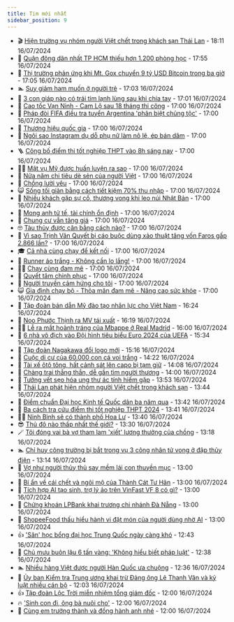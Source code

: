 ```yaml
---
title: Tim mới nhất
sidebar_position: 9
---
```


<!-- vnexpress-tin-moi-nhat:START -->
- 🎬 [Hiện trường vụ nhóm người Việt chết trong khách sạn Thái Lan](https://vnexpress.net/hien-truong-vu-nhom-nguoi-viet-chet-trong-khach-san-thai-lan-4770886.html) - 18:11 16/07/2024
- 🐎 [Quận đông dân nhất TP HCM thiếu hơn 1.200 phòng học](https://vnexpress.net/quan-dong-dan-nhat-tp-hcm-thieu-hon-1-200-phong-hoc-4770756.html) - 17:55 16/07/2024
- 🦍 [Thị trường phản ứng khi Mt. Gox chuyển 9 tỷ USD Bitcoin trong ba giờ](https://vnexpress.net/thi-truong-phan-ung-khi-mt-gox-chuyen-9-ty-usd-bitcoin-trong-ba-gio-4770872.html) - 17:05 16/07/2024
- 🏊 [Suy giảm ham muốn ở người trẻ](https://vnexpress.net/suy-giam-ham-muon-o-nguoi-tre-4769781.html) - 17:03 16/07/2024
- 🎊 [3 con giáp nào có trái tim lạnh lùng sau khi chia tay](https://vnexpress.net/3-con-giap-nao-co-trai-tim-lanh-lung-sau-khi-chia-tay-4768939.html) - 17:01 16/07/2024
- 🎃 [Cao tốc Vạn Ninh - Cam Lộ sau 18 tháng thi công](https://vnexpress.net/cao-toc-van-ninh-cam-lo-sau-18-thang-thi-cong-4769701.html) - 17:00 16/07/2024
- 🧰 [Pháp đòi FIFA điều tra tuyển Argentina &#39;phân biệt chủng tộc&#39;](https://vnexpress.net/phap-doi-fifa-dieu-tra-tuyen-argentina-phan-biet-chung-toc-4770876.html) - 17:00 16/07/2024
- 🔭 [Thương hiệu quốc gia](https://vnexpress.net/thuong-hieu-quoc-gia-4770869.html) - 17:00 16/07/2024
- 🫶 [Ngôi sao Instagram dụ dỗ phụ nữ làm nô lệ, ép bán dâm](https://vnexpress.net/ngoi-sao-instagram-du-do-phu-nu-lam-no-le-ep-ban-dam-4770831.html) - 17:00 16/07/2024
- 🪜 [Công bố điểm thi tốt nghiệp THPT vào 8h sáng nay](https://vnexpress.net/tra-cuu-diem-thi-tot-nghiep-thpt-2024-nhanh-nhat-4770768.html) - 17:00 16/07/2024
- 👨‍🏫 [Mật vụ Mỹ được huấn luyện ra sao](https://vnexpress.net/mat-vu-my-duoc-huan-luyen-ra-sao-4770744.html) - 17:00 16/07/2024
- 🎊 [Nửa năm chi tiêu dè sẻn của người Việt](https://vnexpress.net/nua-nam-chi-tieu-de-sen-cua-nguoi-viet-4770737.html) - 17:00 16/07/2024
- 🎊 [Chồng lười yêu](https://vnexpress.net/chong-luoi-yeu-4770727.html) - 17:00 16/07/2024
- 😺 [Sống tối giản bằng cách tiết kiệm 70% thu nhập](https://vnexpress.net/song-toi-gian-bang-cach-tiet-kiem-70-thu-nhap-4770636.html) - 17:00 16/07/2024
- 🐘 [Nhiều khách gặp sự cố, thương vong khi leo núi Nhật Bản](https://vnexpress.net/nhieu-khach-gap-su-co-thuong-vong-khi-leo-nui-nhat-ban-4770614.html) - 17:00 16/07/2024
- 🌁 [Mong anh tử tế, tài chính ổn định](https://vnexpress.net/mong-anh-tu-te-tai-chinh-on-dinh-4770562.html) - 17:00 16/07/2024
- 🐲 [Chung cư vẫn tăng giá](https://vnexpress.net/chung-cu-van-tang-gia-4770371.html) - 17:00 16/07/2024
- 🤓 [Tàu thủy được cân bằng cách nào?](https://vnexpress.net/tau-thuy-duoc-can-bang-cach-nao-4770367.html) - 17:00 16/07/2024
- 💪 [Vì sao Trịnh Văn Quyết bị cáo buộc dùng xảo thuật tăng vốn Faros gấp 2.866 lần?](https://vnexpress.net/vi-sao-trinh-van-quyet-bi-cao-buoc-dung-xao-thuat-tang-von-faros-gap-2-866-lan-4769229.html) - 17:00 16/07/2024
- 🎓 [Cả nhà cùng chạy để kết nối](https://vnexpress.net/ca-nha-cung-chay-de-ket-noi-4770713.html) - 17:00 16/07/2024
- 🫣 [Runner áo trắng - Không cần lo lắng!](https://vnexpress.net/runner-ao-trang-khong-can-lo-lang-4770708.html) - 17:00 16/07/2024
- 🧑‍💻 [Chạy cùng đam mê](https://vnexpress.net/chay-cung-dam-me-4770683.html) - 17:00 16/07/2024
- 🐲 [Quyết tâm chinh phục](https://vnexpress.net/quyet-tam-chinh-phuc-4770678.html) - 17:00 16/07/2024
- 🌝 [Người truyền cảm hứng cho tôi](https://vnexpress.net/nguoi-truyen-cam-hung-cho-toi-4770671.html) - 17:00 16/07/2024
- 😺 [Gia đình chạy bộ - Thỏa mãn đam mê - Nâng cao sức khỏe](https://vnexpress.net/gia-dinh-chay-bo-thoa-man-dam-me-nang-cao-suc-khoe-4770669.html) - 17:00 16/07/2024
- 🐎 [Tập đoàn bán dẫn Mỹ đào tạo nhân lực cho Việt Nam](https://vnexpress.net/tap-doan-ban-dan-my-dao-tao-nhan-luc-cho-viet-nam-4770871.html) - 16:24 16/07/2024
- 🎡 [Noo Phước Thịnh ra MV tái xuất](https://vnexpress.net/noo-phuoc-thinh-ra-mv-tai-xuat-4770661.html) - 16:19 16/07/2024
- 👨‍🏫 [Lễ ra mắt hoành tráng của Mbappe ở Real Madrid](https://vnexpress.net/le-ra-mat-hoanh-trang-cua-mbappe-o-real-madrid-4770875.html) - 16:00 16/07/2024
- 🦆 [6 nhà vô địch vào Đội hình tiêu biểu Euro 2024 của UEFA](https://vnexpress.net/6-nha-vo-dich-vao-doi-hinh-tieu-bieu-euro-2024-cua-uefa-4770868.html) - 15:34 16/07/2024
- 🚦 [Tập đoàn Nagakawa đổi logo mới](https://vnexpress.net/tap-doan-nagakawa-doi-logo-moi-4770696.html) - 15:16 16/07/2024
- 💫 [Cuộc di cư của 60.000 con cá voi trắng](https://vnexpress.net/cuoc-di-cu-cua-60-000-con-ca-voi-trang-4770431.html) - 14:22 16/07/2024
- 🎉 [Tài xế ôtô tông, hất cảnh sát lên capo bị tạm giữ](https://vnexpress.net/tai-xe-oto-tong-hat-canh-sat-len-capo-bi-tam-giu-4770855.html) - 14:08 16/07/2024
- 🌋 [Chàng trai thẳng thắn, dễ gần tìm người thương](https://vnexpress.net/chang-trai-thang-than-de-gan-tim-nguoi-thuong-4770561.html) - 14:00 16/07/2024
- 🤖 [Tưởng vết sẹo hóa ung thư ác tính hiếm gặp](https://vnexpress.net/tuong-vet-seo-hoa-ung-thu-ac-tinh-hiem-gap-4770710.html) - 13:53 16/07/2024
- 🦏 [Thái Lan phát hiện nhóm người Việt chết trong khách sạn](https://vnexpress.net/thai-lan-phat-hien-nhom-nguoi-viet-chet-trong-khach-san-4770853.html) - 13:44 16/07/2024
- 🦩 [Điểm chuẩn Đại học Kinh tế Quốc dân ba năm qua](https://vnexpress.net/diem-chuan-dai-hoc-kinh-te-quoc-dan-ba-nam-qua-4768236.html) - 13:42 16/07/2024
- 👺 [Ba cách tra cứu điểm thi tốt nghiệp THPT 2024](https://vnexpress.net/cach-tra-cuu-diem-thi-tot-nghiep-thpt-2024-chinh-xac-nhat-4770738.html) - 13:41 16/07/2024
- 🧑‍🏫 [Ninh Bình sẽ có thành phố Hoa Lư](https://vnexpress.net/ninh-binh-se-co-thanh-pho-hoa-lu-4770836.html) - 13:40 16/07/2024
- 😎 [Thủ đô nào thấp nhất thế giới?](https://vnexpress.net/thu-do-nao-thap-nhat-the-gioi-4769121.html) - 13:30 16/07/2024
- 🪄 [Tôi đóng vai bà vợ tham lam &#39;xiết&#39; lương thưởng của chồng](https://vnexpress.net/toi-dong-vai-ba-vo-tham-lam-xiet-luong-thuong-cua-chong-4770804.html) - 13:18 16/07/2024
- 🏊 [Chỉ huy công trường bị bắt trong vụ 3 công nhân tử vong ở đập thủy điện](https://vnexpress.net/chi-huy-cong-truong-bi-bat-trong-vu-3-cong-nhan-tu-vong-o-dap-thuy-dien-4770851.html) - 13:14 16/07/2024
- 💃 [Vợ như người thủy thủ say mềm lái con thuyền mục](https://vnexpress.net/vo-nhu-nguoi-thuy-thu-say-mem-lai-con-thuyen-muc-4770723.html) - 13:00 16/07/2024
- 🦆 [Bí ẩn về cái chết và ngôi mộ của Thành Cát Tư Hãn](https://vnexpress.net/bi-an-ve-cai-chet-va-ngoi-mo-cua-thanh-cat-tu-han-4770428.html) - 13:00 16/07/2024
- 🎊 [Tích hợp AI tạo sinh, trợ lý ảo trên VinFast VF 8 có gì?](https://vnexpress.net/tich-hop-ai-tao-sinh-tro-ly-ao-tren-vinfast-vf-8-co-gi-4770835.html) - 13:00 16/07/2024
- 👺 [Chứng khoán LPBank khai trương chi nhánh Đà Nẵng](https://vnexpress.net/chung-khoan-lpbank-khai-truong-chi-nhanh-da-nang-4770791.html) - 13:00 16/07/2024
- 🎡 [ShopeeFood thấu hiểu hành vi đặt món của người dùng nhờ AI](https://vnexpress.net/shopeefood-thau-hieu-hanh-vi-dat-mon-cua-nguoi-dung-nho-ai-4770705.html) - 13:00 16/07/2024
- 👍 [&#39;Săn&#39; học bổng đại học Trung Quốc ngày càng khó](https://vnexpress.net/san-hoc-bong-dai-hoc-trung-quoc-ngay-cang-kho-4768794.html) - 12:43 16/07/2024
- 🐎 [Chủ mưu buôn lậu 6 tấn vàng: &#39;Không hiểu biết pháp luật&#39;](https://vnexpress.net/chu-muu-buon-lau-6-tan-vang-khong-hieu-biet-phap-luat-4770821.html) - 12:38 16/07/2024
- 🏊 [Nhiều hàng Việt được người Hàn Quốc ưa chuộng](https://vnexpress.net/nhieu-hang-viet-duoc-nguoi-han-quoc-ua-chuong-4770741.html) - 12:36 16/07/2024
- 🦩 [Ủy ban Kiểm tra Trung ương khai trừ Đảng ông Lê Thanh Vân và kỷ luật nhiều cán bộ](https://vnexpress.net/ong-le-thanh-van-bi-khai-tru-dang-4770840.html) - 12:03 16/07/2024
- 👍 [Tập đoàn Lộc Trời miễn nhiệm tổng giám đốc](https://vnexpress.net/tap-doan-loc-troi-mien-nhiem-tong-giam-doc-4770838.html) - 12:00 16/07/2024
- 🔥 [&#39;Sinh con đi, ông bà nuôi cho&#39;](https://vnexpress.net/sinh-con-di-ong-ba-nuoi-cho-4770740.html) - 12:00 16/07/2024
- 💄 [Cùng em trưởng thành và đồng hành anh nhé](https://vnexpress.net/cung-em-truong-thanh-va-dong-hanh-anh-nhe-4770560.html) - 12:00 16/07/2024<!-- vnexpress-tin-moi-nhat:END -->
